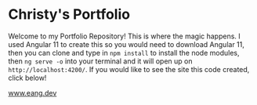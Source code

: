 # Christy's Portfolio
Welcome to my Portfolio Repository! This is where the magic happens. I used Angular 11 to create this so you would need to download Angular 11, then you can clone and type in `npm install` to install the node modules, then `ng serve -o` into your terminal and it will open up on `http://localhost:4200/`. If you would like to see the site this code created, click below!

www.eang.dev

